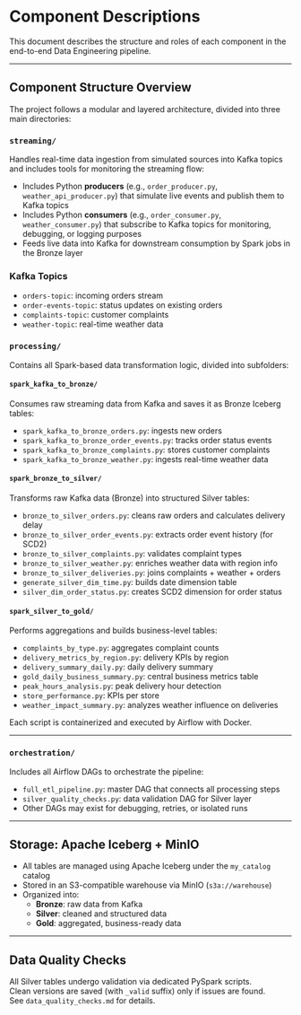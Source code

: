 # Component Descriptions

This document describes the structure and roles of each component in the end-to-end Data Engineering pipeline.

---

## Component Structure Overview

The project follows a modular and layered architecture, divided into three main directories:

### `streaming/`

Handles real-time data ingestion from simulated sources into Kafka topics and includes tools for monitoring the streaming flow:
- Includes Python **producers** (e.g., `order_producer.py`, `weather_api_producer.py`) that simulate live events and publish them to Kafka topics  
- Includes Python **consumers** (e.g., `order_consumer.py`, `weather_consumer.py`) that subscribe to Kafka topics for monitoring, debugging, or logging purposes  
- Feeds live data into Kafka for downstream consumption by Spark jobs in the Bronze layer

### Kafka Topics
- `orders-topic`: incoming orders stream
- `order-events-topic`: status updates on existing orders
- `complaints-topic`: customer complaints
- `weather-topic`: real-time weather data

### `processing/`

Contains all Spark-based data transformation logic, divided into subfolders:

#### `spark_kafka_to_bronze/`

Consumes raw streaming data from Kafka and saves it as Bronze Iceberg tables:
- `spark_kafka_to_bronze_orders.py`: ingests new orders
- `spark_kafka_to_bronze_order_events.py`: tracks order status events
- `spark_kafka_to_bronze_complaints.py`: stores customer complaints
- `spark_kafka_to_bronze_weather.py`: ingests real-time weather data

#### `spark_bronze_to_silver/`

Transforms raw Kafka data (Bronze) into structured Silver tables:
- `bronze_to_silver_orders.py`: cleans raw orders and calculates delivery delay
- `bronze_to_silver_order_events.py`: extracts order event history (for SCD2)
- `bronze_to_silver_complaints.py`: validates complaint types
- `bronze_to_silver_weather.py`: enriches weather data with region info
- `bronze_to_silver_deliveries.py`: joins complaints + weather + orders
- `generate_silver_dim_time.py`: builds date dimension table
- `silver_dim_order_status.py`: creates SCD2 dimension for order status

#### `spark_silver_to_gold/`

Performs aggregations and builds business-level tables:
- `complaints_by_type.py`: aggregates complaint counts
- `delivery_metrics_by_region.py`: delivery KPIs by region
- `delivery_summary_daily.py`: daily delivery summary
- `gold_daily_business_summary.py`: central business metrics table
- `peak_hours_analysis.py`: peak delivery hour detection
- `store_performance.py`: KPIs per store
- `weather_impact_summary.py`: analyzes weather influence on deliveries

Each script is containerized and executed by Airflow with Docker.

---

### `orchestration/`
Includes all Airflow DAGs to orchestrate the pipeline:
- `full_etl_pipeline.py`: master DAG that connects all processing steps
- `silver_quality_checks.py`: data validation DAG for Silver layer
- Other DAGs may exist for debugging, retries, or isolated runs

---

## Storage: Apache Iceberg + MinIO

- All tables are managed using Apache Iceberg under the `my_catalog` catalog
- Stored in an S3-compatible warehouse via MinIO (`s3a://warehouse`)
- Organized into:
  - **Bronze**: raw data from Kafka
  - **Silver**: cleaned and structured data
  - **Gold**: aggregated, business-ready data

---

## Data Quality Checks

All Silver tables undergo validation via dedicated PySpark scripts.  
Clean versions are saved (with `_valid` suffix) only if issues are found.  
See `data_quality_checks.md` for details.
